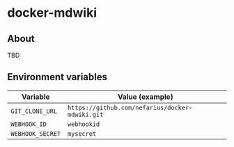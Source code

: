 # docker-mdwiki

## About

TBD

## Environment variables

Variable | Value (example)
--- | ---
`GIT_CLONE_URL` | `https://github.com/nefarius/docker-mdwiki.git`
`WEBHOOK_ID` | `webhookid`
`WEBHOOK_SECRET` | `mysecret`
